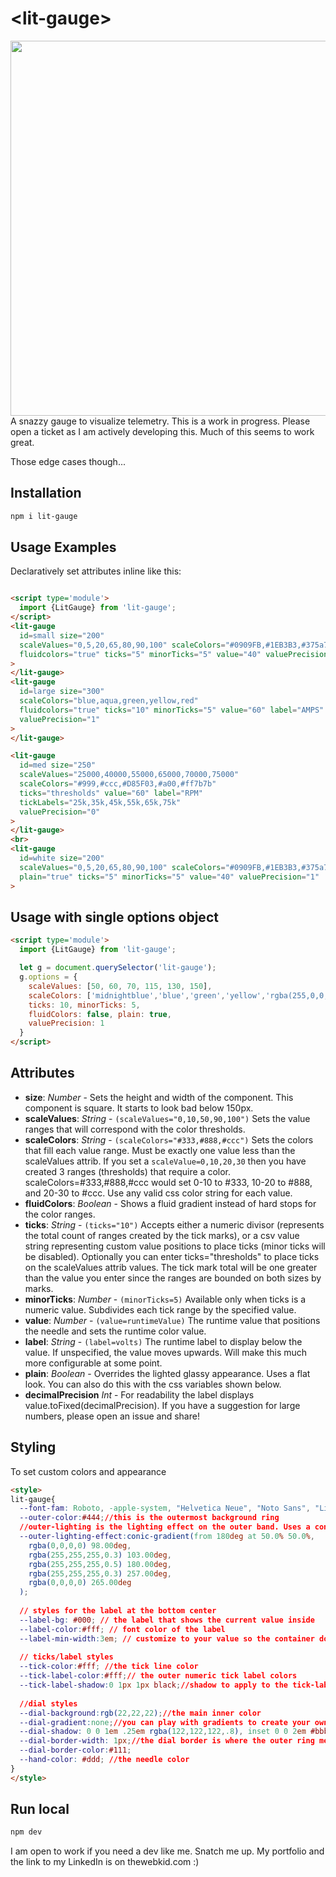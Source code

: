 # \<lit-gauge>
<img src="https://thewebkid.com/lit-gauges.png?v=2" width=600>
A snazzy gauge to visualize telemetry. This is a work in progress. Please open a ticket as I am actively developing this. Much of this seems to work great. 


Those edge cases though...


## Installation

```bash
npm i lit-gauge
```

## Usage Examples
Declaratively set attributes inline like this:

```html

<script type='module'>
  import {LitGauge} from 'lit-gauge';
</script>
<lit-gauge
  id=small size="200"
  scaleValues="0,5,20,65,80,90,100" scaleColors="#0909FB,#1EB3B3,#375a7f,#444,#777,#999"
  fluidcolors="true" ticks="5" minorTicks="5" value="40" valuePrecision="1"
>
</lit-gauge>
<lit-gauge
  id=large size="300"
  scaleColors="blue,aqua,green,yellow,red"
  fluidcolors="true" ticks="10" minorTicks="5" value="60" label="AMPS"
  valuePrecision="1"
>
</lit-gauge>

<lit-gauge
  id=med size="250"
  scaleValues="25000,40000,55000,65000,70000,75000"
  scaleColors="#999,#ccc,#D85F03,#a00,#ff7b7b"
  ticks="thresholds" value="60" label="RPM"
  tickLabels="25k,35k,45k,55k,65k,75k"
  valuePrecision="0"
>
</lit-gauge>
<br>
<lit-gauge
  id=white size="200"
  scaleValues="0,5,20,65,80,90,100" scaleColors="#0909FB,#1EB3B3,#375a7f,#444,#777,#999"
  plain="true" ticks="5" minorTicks="5" value="40" valuePrecision="1"
>  
```
## Usage with single options object
```html
<script type='module'>
  import {LitGauge} from 'lit-gauge';

  let g = document.querySelector('lit-gauge');
  g.options = {
    scaleValues: [50, 60, 70, 115, 130, 150],
    scaleColors: ['midnightblue','blue','green','yellow','rgba(255,0,0,1)'],
    ticks: 10, minorTicks: 5,
    fluidColors: false, plain: true, 
    valuePrecision: 1
  }
</script>
```
## Attributes
- **size**: _Number_ - Sets the height and width of the component. This component is square. It starts to look bad below 150px.
- **scaleValues**: _String_ - `(scaleValues="0,10,50,90,100")` Sets the value ranges that will correspond with the color thresholds.
- **scaleColors**: _String_ - `(scaleColors="#333,#888,#ccc")` Sets the colors that fill each value range. Must be exactly one value less than the scaleValues attrib. If you set a `scaleValue=0,10,20,30` then you have created 3 ranges (thresholds) that require a color. scaleColors=#333,#888,#ccc would set 0-10 to #333, 10-20 to #888, and 20-30 to #ccc. Use any valid css color string for each value.  
- **fluidColors**: _Boolean_ - Shows a fluid gradient instead of hard stops for the color ranges.
- **ticks**: _String_ - `(ticks="10")` Accepts either a numeric divisor (represents the total count of ranges created by the tick marks), or a csv value string representing custom value positions to place ticks (minor ticks will be disabled). Optionally you can enter ticks="thresholds" to place ticks on the scaleValues attrib values. The tick mark total will be one greater than the value you enter since the ranges are bounded on both sizes by marks.
- **minorTicks**: _Number_ - `(minorTicks=5)` Available only when ticks is a numeric value. Subdivides each tick range by the specified value.
- **value**: _Number_ - `(value=runtimeValue)` The runtime value that positions the needle and sets the runtime color value. 
- **label**: _String_ - `(label=volts)` The runtime label to display below the value. If unspecified, the value moves upwards. Will make this much more configurable at some point.
- **plain**: _Boolean_ - Overrides the lighted glassy appearance. Uses a flat look. You can also do this with the css variables shown below.
- **decimalPrecision** _Int_ - For readability the label displays value.toFixed(decimalPrecision). If you have a suggestion for large numbers, please open an issue and share! 



## Styling
To set custom colors and appearance
```html
<style>
lit-gauge{
  --font-fam: Roboto, -apple-system, "Helvetica Neue", "Noto Sans", "Liberation Sans", Arial, sans-serif;
  --outer-color:#444;//this is the outermost background ring
  //outer-lighting is the lighting effect on the outer band. Uses a conic semi-opaque gradient overlay.
  --outer-lighting-effect:conic-gradient(from 180deg at 50.0% 50.0%,
    rgba(0,0,0,0) 98.00deg,
    rgba(255,255,255,0.3) 103.00deg,
    rgba(255,255,255,0.5) 180.00deg,
    rgba(255,255,255,0.3) 257.00deg,
    rgba(0,0,0,0) 265.00deg
  );
  
  // styles for the label at the bottom center
  --label-bg: #000; // the label that shows the current value inside
  --label-color:#fff; // font color of the label
  --label-min-width:3em; // customize to your value so the container does not jiggle when updating the value
  
  // ticks/label styles
  --tick-color:#fff; //the tick line color
  --tick-label-color:#fff;// the outer numeric tick label colors
  --tick-label-shadow:0 1px 1px black;//shadow to apply to the tick-labels to enhance visibility
  
  //dial styles
  --dial-background:rgb(22,22,22);//the main inner color
  --dial-gradient:none;//you can play with gradients to create your own lighting effect
  --dial-shadow: 0 0 1em .25em rgba(122,122,122,.8), inset 0 0 2em #bbb;//used to enhance the space between the color thresholds.
  --dial-border-width: 1px;//the dial border is where the outer ring meets the color threshold bands
  --dial-border-color:#111;
  --hand-color: #ddd; //the needle color
}
</style>
```

## Run local
```bash
npm dev
```

I am open to work if you need a dev like me. Snatch me up. My portfolio and the link to my LinkedIn is on thewebkid.com :)
